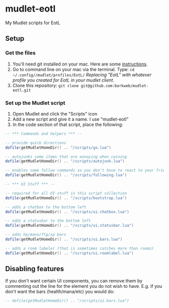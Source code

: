 mudlet-eotl
===========

My Mudlet scripts for EotL

## Setup

### Get the files

1. You'll need git installed on your mac. Here are some [instructions](https://help.github.com/articles/set-up-git).
2. Go to command line on your mac via the terminal.  Type: `cd ~/.config//mudlet/profiles/EotL/` _Replacing "EotL" with whatever profile you created for EotL in your mudlet client._
3. Clone this repository: `git clone git@github.com:borkweb/mudlet-eotl.git`

### Set up the Mudlet script

1. Open Mudlet and click the "Scripts" icon
2. Add a new script and give it a name.  I use "mudlet-eotl"
3. In the code section of that script, place the following:

```lua
-- *** Commands and helpers *** --

-- provide quick directions
dofile(getMudletHomeDir() .. "/scripts/go.lua")

-- autojunks some items that are annoying when coining
dofile(getMudletHomeDir() .. "/scripts/autojunk.lua")

-- enables some follow commands so you don't have to react to your friend's needs when following him/her
dofile(getMudletHomeDir() .. "/scripts/following.lua")

-- *** UI Stuff *** --

-- required for all UI stuff in this script collection
dofile(getMudletHomeDir() .. "/scripts/bootstrap.lua")

-- adds a chatbox to the bottom left
dofile(getMudletHomeDir() .. "/scripts/ui.chatbox.lua")

-- adds a statusbar to the bottom left
dofile(getMudletHomeDir() .. "/scripts/ui.statusbar.lua")

-- adds hp/mana/ftg/xp bars
dofile(getMudletHomeDir() .. "/scripts/ui.bars.lua")

-- adds a room labeler (that is sometimes catches more than rooms)
dofile(getMudletHomeDir() .. "/scripts/ui.roomlabel.lua")
```

## Disabling features

If you don't want certain UI components, you can remove them by commenting out the line for the element you do not wish to have.  E.g. if you don't want the bars (health/mana/etc) you would do:

```lua
-- dofile(getMudletHomeDir() .. "/scripts/ui.bars.lua")
```
